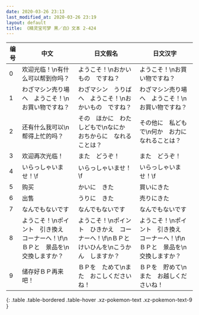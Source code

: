 ```yaml
---
date: 2020-03-26 23:13
last_modified_at: 2020-03-26 23:19
layout: default
title: 《精灵宝可梦 黑／白》文本 2-424
---
```

| 编号 | 中文 | 日文假名 | 日文汉字 |
| ---- | ---- | ---- | --- |
| 0 | 欢迎光临！\n有什么可以帮到你吗？ | ようこそ！\nおかいもの　ですね？ | ようこそ！\nお買い物ですね？ |
| 1 | わざマシン売り場へ　ようこそ！\nお買い物ですね？ | わざマシン　うりばへ　ようこそ！\nおかいもの　ですね？ | わざマシン売り場へ　ようこそ！\nお買い物ですね？ |
| 2 | 还有什么我可以\n帮得上忙的吗？ | その　ほかに　わたしどもで\nなにか　おちからに　なれることは？ | その他に　私どもで\n何か　お力に　なれることは？ |
| 3 | 欢迎再次光临！ | また　どうぞ！ | また　どうぞ！ |
| 4 | いらっしゃいませ！\f | いらっしゃいませ！\f | いらっしゃいませ！\f |
| 5 | 购买 | かいに　きた | 買いにきた |
| 6 | 出售 | うりに　きた | 売りにきた |
| 7 | なんでもないです | なんでもないです | なんでもないです |
| 8 | ようこそ！\nポイント　引き換え　コーナーへ！\f\nＢＰと　景品を\n交換しますか？ | ようこそ！\nポイント　ひきかえ　コーナーへ！\f\nＢＰと　けいひんを\nこうかん　しますか？ | ようこそ！\nポイント　引き換え　コーナーへ！\f\nＢＰと　景品を\n交換しますか？ |
| 9 | 储存好ＢＰ再来吧！ | ＢＰを　ためて\nまた　おこしくださいね！ | ＢＰを　貯めて\nまた　お越しくださいね！ |
{: .table .table-bordered .table-hover .xz-pokemon-text .xz-pokemon-text-9 }